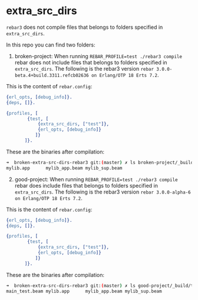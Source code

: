 extra_src_dirs
======

`rebar3` does not compile files that belongs to folders specified in `extra_src_dirs`.

In this repo you can find two folders:

1. broken-project:  When running `REBAR_PROFILE=test ./rebar3 compile` rebar does not include files that belongs to folders specified in `extra_src_dirs`.  The following is the rebar3 version `rebar 3.0.0-beta.4+build.3311.refcb02636 on Erlang/OTP 18 Erts 7.2`.

This is the content of `rebar.config`:

```erlang
{erl_opts, [debug_info]}.
{deps, []}.

{profiles, [
	    {test, [
		    {extra_src_dirs, ["test"]},
		    {erl_opts, [debug_info]}
		   ]}
	   ]}.
```

These are the binaries after compilation:

```bash
➜  broken-extra-src-dirs-rebar3 git:(master) ✗ ls broken-project/_build/test/lib/mylib/ebin
mylib.app      mylib_app.beam mylib_sup.beam
```

2. good-project: When running `REBAR_PROFILE=test ./rebar3 compile` rebar does include files that belongs to folders specified in `extra_src_dirs`.  The following is the rebar3 version `rebar 3.0.0-alpha-6 on Erlang/OTP 18 Erts 7.2`.

This is the content of `rebar.config`:

```erlang
{erl_opts, [debug_info]}.
{deps, []}.

{profiles, [
	    {test, [
		    {extra_src_dirs, ["test"]},
		    {erl_opts, [debug_info]}
		   ]}
	   ]}.
```

These are the binaries after compilation:

```bash
➜  broken-extra-src-dirs-rebar3 git:(master) ✗ ls good-project/_build/test/lib/mylib/ebin
main_test.beam mylib.app      mylib_app.beam mylib_sup.beam
```
